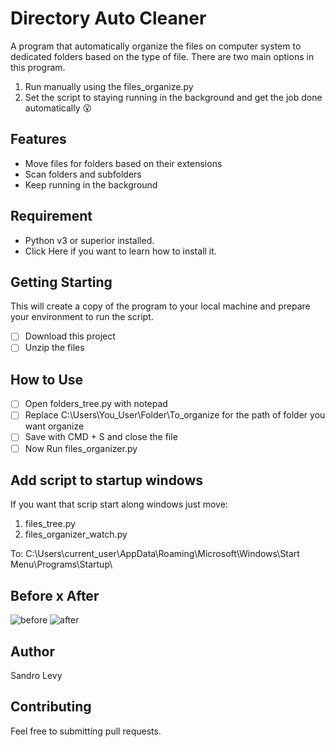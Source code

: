 # Directory Auto Cleaner

A program that automatically organize the files on computer system to dedicated folders based on the type of file.
There are two main options in this program.

1. Run manually using the files_organize.py
2. Set the script to staying running in the background and get the job done automatically 😮

## Features
* Move files for folders based on their extensions
* Scan folders and subfolders
* Keep running in the background

## Requirement
- Python v3 or superior installed.
- Click Here if you want to learn how to install it.

## Getting Starting
This will create a copy of the program to your local machine and prepare your environment to run the script.

- [ ] Download this project
- [ ] Unzip the files

## How to Use

- [ ] Open folders_tree.py with notepad
- [ ] Replace C:\Users\You_User\Folder\To_organize for the path of folder you want organize
- [ ] Save with CMD + S and close the file
- [ ] Now Run files_organizer.py

## Add script to startup windows
If you want that scrip start along windows just move:
1. files_tree.py
2. files_organizer_watch.py

To:
C:\Users\current_user\AppData\Roaming\Microsoft\Windows\Start Menu\Programs\Startup\

## Before x After
![before](https://i.imgur.com/lK4TVC5.png)
![after](https://imgur.com/7grV2JO)

## Author
Sandro Levy

## Contributing
Feel free to submitting pull requests.
